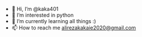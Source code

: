 - 👋 Hi, I’m @kaka401
- 👀 I’m interested in python 
- 🌱 I’m currently learning all things :)
- 📫 How to reach me alirezakakaie2020@gmail.com
